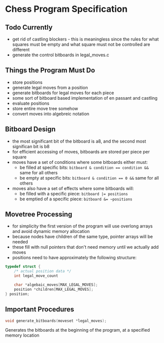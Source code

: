 # Chess Program Specification

## Todo Currently
* get rid of castling blockers - this is meaningless since the rules for what squares must be empty and what square must not be controlled are different
* generate the control bitboards in legal_moves.c

## Things the Program Must Do
* store positions
* generate legal moves from a position
* generate bitboards for legal moves for each piece
* some sort of bitboard based implementation of en passant and castling
* evaluate positions
* store entire move tree somehow
* convert moves into algebreic notation

## Bitboard Design
* the most significant bit of the bitboard is a8, and the second most significan bit is b8
* for efficient accessing of moves, bitboards are stored per piece per square
* moves have a set of conditions where some bitboards either must:
  * be filled at specific bits: `bitboard & condition == condition &&` same for all others
  * be empty at specific bits: `bitboard & condition == 0 &&` same for all others
* moves also have a set of effects where some bitboards will:
  * be filled with a specific piece: `bitboard |= positions`
  * be emptied of a specific piece: `bitboard &= ~positions`

## Movetree Processing
* for simplicity the first version of the program will use overlong arrays and avoid dynamic memory allocation
* because nodes have children of the same type, pointer arrays will be needed
* these fill with null pointers that don't need memory until we actually add moves
* positions need to have approximately the following structure:
```C
typedef struct {
    /* actual position data */
    int legal_move_count

    char *algebaic_moves[MAX_LEGAL_MOVES];
    position *children[MAX_LEGAL_MOVES];
} position;
```

## Important Procedures
```C
void generate_bitboards(moveset *legal_moves);
```
Generates the bitboards at the beginning of the program, at a specified memory location
